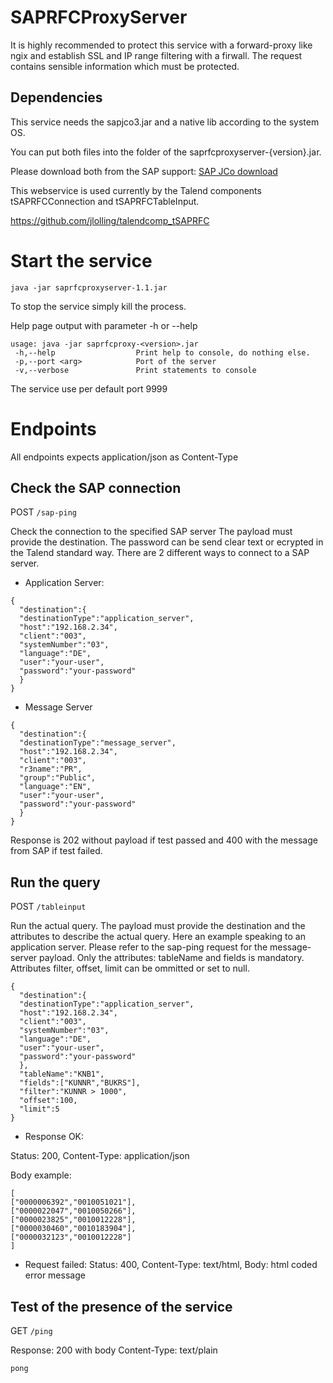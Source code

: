 # SAPRFCProxyServer

It is highly recommended to protect this service with a forward-proxy like ngix and establish SSL and IP range filtering with a firwall.
The request contains sensible information which must be protected.

## Dependencies
This service needs the sapjco3.jar and a native lib according to the system OS. 

You can put both files into the folder of the saprfcproxyserver-{version}.jar.

Please download both from the SAP support: [SAP JCo download](https://support.sap.com/en/product/connectors/jco.html)

This webservice is used currently by the Talend components tSAPRFCConnection and tSAPRFCTableInput.

https://github.com/jlolling/talendcomp_tSAPRFC

# Start the service

```java -jar saprfcproxyserver-1.1.jar```

To stop the service simply kill the process.

Help page output with parameter -h or --help

```
usage: java -jar saprfcproxy-<version>.jar
 -h,--help                  Print help to console, do nothing else.
 -p,--port <arg>            Port of the server
 -v,--verbose               Print statements to console
```

The service use per default port 9999


# Endpoints
All endpoints expects application/json as Content-Type

## Check the SAP connection

POST ```/sap-ping```

Check the connection to the specified SAP server
The payload must provide the destination.
The password can be send clear text or ecrypted in the Talend standard way.
There are 2 different ways to connect to a SAP server.

* Application Server:

```
{
  "destination":{
  "destinationType":"application_server",
  "host":"192.168.2.34",
  "client":"003",
  "systemNumber":"03",
  "language":"DE",
  "user":"your-user",
  "password":"your-password"
  }
}
```

* Message Server

```
{
  "destination":{
  "destinationType":"message_server",
  "host":"192.168.2.34",
  "client":"003",
  "r3name":"PR",
  "group":"Public",
  "language":"EN",
  "user":"your-user",
  "password":"your-password"
  }
}
```

Response is 202 without payload if test passed and 400 with the message from SAP if test failed.

## Run the query

POST ```/tableinput```

Run the actual query.
The payload must provide the destination and the attributes to describe the actual query.
Here an example speaking to an application server. Please refer to the sap-ping request for the message-server payload.
Only the attributes: tableName and fields is mandatory. Attributes filter, offset, limit can be ommitted or set to null.

```
{
  "destination":{
  "destinationType":"application_server",
  "host":"192.168.2.34",
  "client":"003",
  "systemNumber":"03",
  "language":"DE",
  "user":"your-user",
  "password":"your-password"
  },
  "tableName":"KNB1",
  "fields":["KUNNR","BUKRS"],
  "filter":"KUNNR > 1000",
  "offset":100,
  "limit":5
}
```

* Response OK:

Status: 200, 
Content-Type: application/json

Body example:
```
[
["0000006392","0010051021"],
["0000022047","0010050266"],
["0000023825","0010012228"],
["0000030460","0010183904"],
["0000032123","0010012228"]
]
```
* Request failed:
Status: 400, 
Content-Type: text/html,
Body: html coded error message


## Test of the presence of the service

GET ```/ping```

Response: 200 with body Content-Type: text/plain

```pong```
